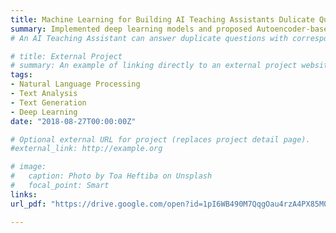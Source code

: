 ```yaml
---
title: Machine Learning for Building AI Teaching Assistants Dulicate Question Detection
summary: Implemented deep learning models and proposed Autoencoder-based data augmentation for duplicate question detection
# An AI Teaching Assistant can answer duplicate questions with corresponding answers in our database. Therefore, how to detect duplicate questions accurately has been a major problem. In this project, we first introduce our baseline method, the vanilla GRU model, to detect duplicate questions. We then propose and analyze several methods to improve the accuracy. They can be divided into two categories: Improving the model, including using deeper neural network, LSTM networks, Convolutional neural networks, adding POS tags; Or creating augmented dataset, especially applying Variational Auto Encoder (VAE) to generating duplicate questions. Our bidrectional Gated Recurrent Network with augmented data achieved 0.859 accuracy and 0.859 F1 score on QUORA dataset.

# title: External Project
# summary: An example of linking directly to an external project website using `external_link`.
tags:
- Natural Language Processing
- Text Analysis
- Text Generation
- Deep Learning
date: "2018-08-27T00:00:00Z"

# Optional external URL for project (replaces project detail page).
#external_link: http://example.org

# image:
#   caption: Photo by Toa Heftiba on Unsplash
#   focal_point: Smart
links:
url_pdf: "https://drive.google.com/open?id=1pI6WB490M7QqgOau4rzA4PX85M0nn-Qn"

---
```

